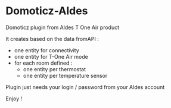 # Domoticz-Aldes
Domoticz plugin from  Aldes T One Air product

It creates based on the data fromAPI :
- one entity for connectivity
- one entity for T-One Air mode
- for each room defined :
   - one entity per thermostat
   - one entity per temperature sensor

Plugin just needs your login / password from your Aldes account

Enjoy !
